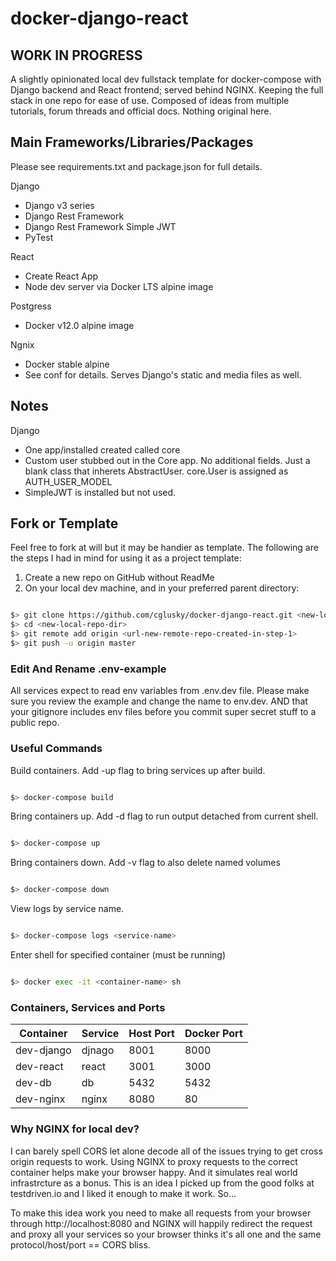 # docker-django-react

## WORK IN PROGRESS

A slightly opinionated local dev fullstack template for docker-compose with Django backend and React frontend; served behind NGINX. Keeping the full stack in one repo for ease of use. Composed of ideas from multiple tutorials, forum threads and official docs. Nothing original here.

## Main Frameworks/Libraries/Packages

Please see requirements.txt and package.json for full details.

Django

- Django v3 series
- Django Rest Framework
- Django Rest Framework Simple JWT
- PyTest

React

- Create React App
- Node dev server via Docker LTS alpine image

Postgress

- Docker v12.0 alpine image

Ngnix

- Docker stable alpine
- See conf for details. Serves Django's static and media files as well.

## Notes

Django

- One app/installed created called core
- Custom user stubbed out in the Core app. No additional fields. Just a blank class that inherets AbstractUser. core.User is assigned as AUTH_USER_MODEL
- SimpleJWT is installed but not used.

## Fork or Template

Feel free to fork at will but it may be handier as template. The following are the steps I had in mind for using it as a project template:

1. Create a new repo on GitHub without ReadMe
2. On your local dev machine, and in your preferred parent directory:

```sh

$> git clone https://github.com/cglusky/docker-django-react.git <new-local-repo-dir>
$> cd <new-local-repo-dir>
$> git remote add origin <url-new-remote-repo-created-in-step-1>
$> git push -u origin master

```

### Edit And Rename .env-example

All services expect to read env variables from .env.dev file. Please make sure you review the example and change the name to env.dev. AND that your gitignore includes env files before you commit super secret stuff to a public repo.

### Useful Commands

Build containers. Add -up flag to bring services up after build.

```sh

$> docker-compose build

```

Bring containers up. Add -d flag to run output detached from current shell.

```sh

$> docker-compose up

```

Bring containers down. Add -v flag to also delete named volumes

```sh

$> docker-compose down

```

View logs by service name.

```sh

$> docker-compose logs <service-name>

```

Enter shell for specified container (must be running)

```sh

$> docker exec -it <container-name> sh

```

### Containers, Services and Ports

| Container  | Service | Host Port | Docker Port |
| ---------- | ------- | --------- | ----------- |
| dev-django | djnago  | 8001      | 8000        |
| dev-react  | react   | 3001      | 3000        |
| dev-db     | db      | 5432      | 5432        |
| dev-nginx  | nginx   | 8080      | 80          |

### Why NGINX for local dev?

I can barely spell CORS let alone decode all of the issues trying to get cross origin requests to work. Using NGINX to proxy requests to the correct container helps make your browser happy. And it simulates real world infrastrcture as a bonus. This is an idea I picked up from the good folks at testdriven.io and I liked it enough to make it work. So...

To make this idea work you need to make all requests from your browser through http://localhost:8080 and NGINX will happily redirect the request and proxy all your services so your browser thinks it's all one and the same protocol/host/port == CORS bliss.
